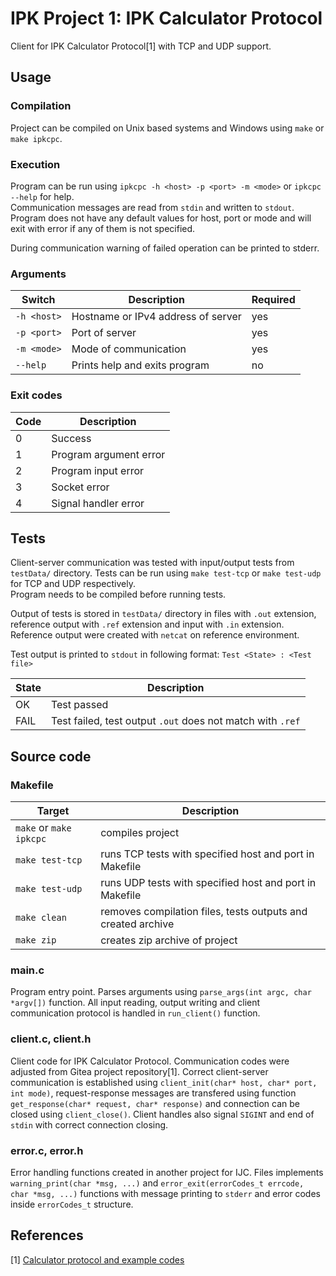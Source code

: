 # IPK Project 1: IPK Calculator Protocol

Client for IPK Calculator Protocol[1] with TCP and UDP support.

## Usage

### Compilation

Project can be compiled on Unix based systems and Windows using `make` or `make ipkcpc`.

### Execution

Program can be run using `ipkcpc -h <host> -p <port> -m <mode>` or `ipkcpc --help` for help.  
Communication messages are read from `stdin` and written to `stdout`.
Program does not have any default values for host, port or mode and will exit with error if any of them is not specified.

During communication warning of failed operation can be printed to stderr.

### Arguments

| Switch      | Description                        | Required |
| ----------- | ---------------------------------- | -------- |
| `-h <host>` | Hostname or IPv4 address of server | yes      |
| `-p <port>` | Port of server                     | yes      |
| `-m <mode>` | Mode of communication              | yes      |
| `--help`    | Prints help and exits program      | no       |

### Exit codes

| Code | Description            |
| ---- | ---------------------- |
| 0    | Success                |
| 1    | Program argument error |
| 2    | Program input error    |
| 3    | Socket error           |
| 4    | Signal handler error   |

## Tests

Client-server communication was tested with input/output tests from `testData/` directory. Tests can be run using `make test-tcp` or `make test-udp` for TCP and UDP respectively.  
Program needs to be compiled before running tests.

Output of tests is stored in `testData/` directory in files with `.out` extension, reference output with `.ref` extension and input with `.in` extension.
Reference output were created with `netcat` on reference environment.

Test output is printed to `stdout` in following format: `Test <State> : <Test file>`

| State | Description                                                |
| ----- | ---------------------------------------------------------- |
| OK    | Test passed                                                |
| FAIL  | Test failed, test output `.out` does not match with `.ref` |

## Source code

### Makefile

| Target                  | Description                                                  |
| ----------------------- | ------------------------------------------------------------ |
| `make` or `make ipkcpc` | compiles project                                             |
| `make test-tcp`         | runs TCP tests with specified host and port in Makefile      |
| `make test-udp`         | runs UDP tests with specified host and port in Makefile      |
| `make clean`            | removes compilation files, tests outputs and created archive |
| `make zip`              | creates zip archive of project                               |

### main.c

Program entry point. Parses arguments using `parse_args(int argc, char *argv[])` function.
All input reading, output writing and client communication protocol is handled in `run_client()` function.

### client.c, client.h

Client code for IPK Calculator Protocol.
Communication codes were adjusted from Gitea project repository[1].
Correct client-server communication is established using `client_init(char* host, char* port, int mode)`, request-response messages are transfered using function `get_response(char* request, char* response)` and connection can be closed using `client_close()`. Client handles also signal `SIGINT` and end of `stdin` with correct connection closing.

### error.c, error.h

Error handling functions created in another project for IJC.
Files implements `warning_print(char *msg, ...)` and `error_exit(errorCodes_t errcode, char *msg, ...)` functions with message printing to `stderr` and error codes inside `errorCodes_t` structure.

## References

[1] [Calculator protocol and example codes](https://git.fit.vutbr.cz/NESFIT/IPK-Projekty/src/branch/master)
